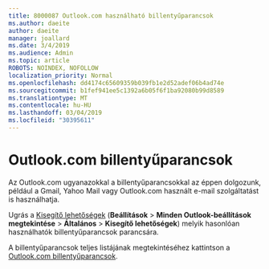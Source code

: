 ```yaml
---
title: 8000087 Outlook.com használható billentyűparancsok
ms.author: daeite
author: daeite
manager: joallard
ms.date: 3/4/2019
ms.audience: Admin
ms.topic: article
ROBOTS: NOINDEX, NOFOLLOW
localization_priority: Normal
ms.openlocfilehash: dd4174c65609359b039fb1e2d52adef06b4ad74e
ms.sourcegitcommit: b1fef941ee5c1392a6b05f6f1ba92080b99d8589
ms.translationtype: MT
ms.contentlocale: hu-HU
ms.lasthandoff: 03/04/2019
ms.locfileid: "30395611"
---
```

# <a name="keyboard-shortcuts-in-outlookcom"></a>Outlook.com billentyűparancsok

Az Outlook.com ugyanazokkal a billentyűparancsokkal az éppen dolgozunk, például a Gmail, Yahoo Mail vagy Outlook.com használt e-mail szolgáltatást is használhatja.

Ugrás a [Kisegítő lehetőségek](https://go.microsoft.com/fwlink/?linkid=2080840) (**Beállítások** > **Minden Outlook-beállítások megtekintése** > **Általános** > **Kisegítő lehetőségek**) melyik hasonlóan használhatók billentyűparancsok parancsára.

A billentyűparancsok teljes listájának megtekintéséhez kattintson a [Outlook.com billentyűparancsok](https://support.office.com/article/708d907e-4398-4fc6-9a9a-4fc72bccec16).